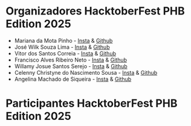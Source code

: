 # Organizadores HacktoberFest PHB Edition 2025
- Mariana da Mota Pinho - [Insta](https://www.instagram.com/eumariana.dev/) & [Github](https://github.com/eumarianamota)
- José Wilk Souza Lima -  [Insta]() & [Github]()
- Vitor dos Santos Correia -  [Insta]() & [Github]()
- Francisco Alves Ribeiro Neto -  [Insta]() & [Github]()
- Willamy Josue Santos Serejo -  [Insta]() & [Github]()
- Celenny Christyne do Nascimento Sousa -  [Insta]() & [Github]()
- Angelina Machado de Siqueira - [Insta](https://www.instagram.com/angelina_kaay/) & [Github](https://github.com/ASangelina)

# Participantes HacktoberFest PHB Edition 2025
